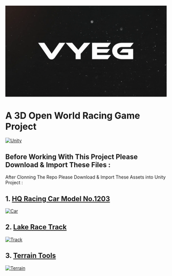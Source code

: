 ![VYEG](snap.png)

# A 3D Open World Racing Game Project 

[![Unity](https://i.imgur.com/ijpADi8.png)](https://store.unity.com/#plans-individual)

## Before Working With This Project Please Download & Import These Files :

<p>After Clonning The Repo Please Download & Import These Assets into Unity Project : </p>

## 1. [HQ Racing Car Model No.1203](https://assetstore.unity.com/packages/3d/vehicles/land/hq-racing-car-model-no-1203-139221)

[![Car](https://assetstorev1-prd-cdn.unity3d.com/key-image/41c38cf3-73e5-418a-8c96-df6acaa0df95.webp)]()

## 2. [Lake Race Track](https://assetstore.unity.com/packages/3d/environments/roadways/lake-race-track-55908)

[![Track](https://assetstorev1-prd-cdn.unity3d.com/package-screenshot/78f519a7-761e-4d73-b804-59aa0f4cf9a8.webp)]()

## 3. [Terrain Tools](https://assetstore.unity.com/packages/2d/textures-materials/terrain-tools-sample-asset-pack-145808)

[![Terrain](https://assetstorev1-prd-cdn.unity3d.com/key-image/3e985d6a-17cd-4939-879b-497616537af9.webp)]()
